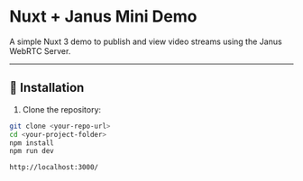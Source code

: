 # Nuxt + Janus Mini Demo

A simple Nuxt 3 demo to publish and view video streams using the Janus WebRTC Server.

---

## 🚀 Installation

1. Clone the repository:

```bash
git clone <your-repo-url>
cd <your-project-folder>
npm install
npm run dev

http://localhost:3000/
